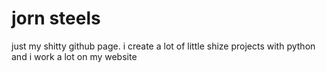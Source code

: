# jorn steels
just my shitty github page.
i create a lot of little shize projects with python and i work a lot on my website
